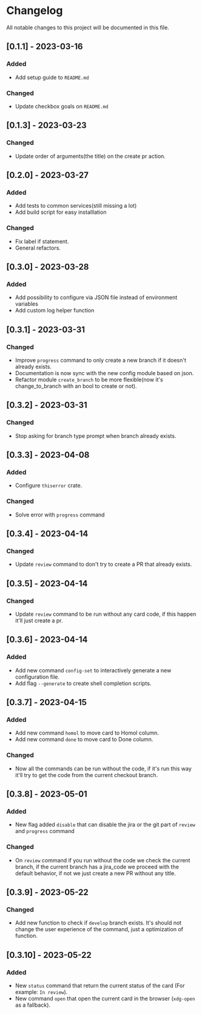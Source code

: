 # Changelog
All notable changes to this project will be documented in this file.

## [0.1.1] - 2023-03-16

### Added

- Add setup guide to `README.md`

### Changed

- Update checkbox goals on `README.md`

## [0.1.3] - 2023-03-23

### Changed

- Update order of arguments(the title) on the create pr action.

## [0.2.0] - 2023-03-27

### Added

- Add tests to common services(still missing a lot)
- Add build script for easy installlation

### Changed

- Fix label if statement.
- General refactors.

## [0.3.0] - 2023-03-28

### Added

- Add possibility to configure via JSON file instead of
  environment variables
- Add custom log helper function

## [0.3.1] - 2023-03-31

### Changed

- Improve `progress` command to only create a new
  branch if it doesn't already exists.
- Documentation is now sync with the new config module
  based on json.
- Refactor module `create_branch` to be more
  flexible(now it's change_to_branch with an bool to
  create or not).

## [0.3.2] - 2023-03-31

### Changed

- Stop asking for branch type prompt when branch already exists.

## [0.3.3] - 2023-04-08

### Added

- Configure `thiserror` crate.

### Changed

- Solve error with `progress` command

## [0.3.4] - 2023-04-14

### Changed

- Update `review` command to don't try to create a PR
  that already exists.

## [0.3.5] - 2023-04-14

### Changed

- Update `review` command to be run without any card code, if this happen it'll just create a pr.

## [0.3.6] - 2023-04-14

### Added

- Add new command `config-set` to interactively generate a new configuration file.
- Add flag `--generate` to create shell completion scripts.

## [0.3.7] - 2023-04-15

### Added

- Add new command `homol` to move card to Homol column.
- Add new command `done` to move card to Done column.

### Changed

- Now all the commands can be run without the code, if
  it's run this way it'll try to get the code from the
  current checkout branch.

## [0.3.8] - 2023-05-01

### Added

- New flag added `disable` that can disable the jira or the git part of
`review` and `progress` command

### Changed

- On `review` command if you run without the code we check the current
branch, if the current branch has a jira_code we proceed with the
default behavior, if not we just create a new PR without any title.

## [0.3.9] - 2023-05-22

### Changed

- Add new function to check if `develop` branch exists. It's should not change the user experience of the command, just a optimization of function.

## [0.3.10] - 2023-05-22

### Added

- New `status` command that return the current status of the card (For example: `In review`).
- New command `open` that open the current card in the browser (`xdg-open` as a fallback).
